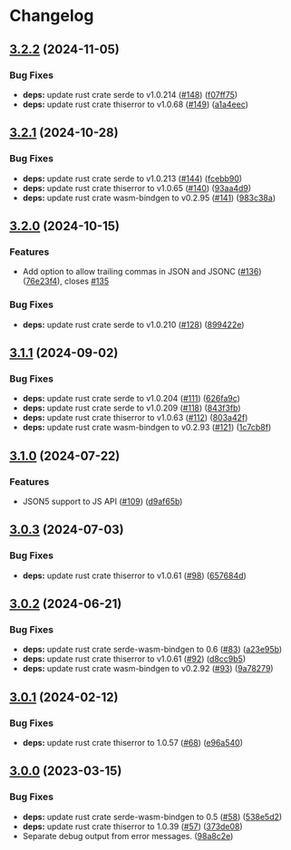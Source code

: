 # Changelog

## [3.2.2](https://github.com/humanwhocodes/momoa/compare/momoa-rs-v3.2.1...momoa-rs-v3.2.2) (2024-11-05)


### Bug Fixes

* **deps:** update rust crate serde to v1.0.214 ([#148](https://github.com/humanwhocodes/momoa/issues/148)) ([f07ff75](https://github.com/humanwhocodes/momoa/commit/f07ff75eb80ebd6ed08e155be9c6b42a6d1a8689))
* **deps:** update rust crate thiserror to v1.0.68 ([#149](https://github.com/humanwhocodes/momoa/issues/149)) ([a1a4eec](https://github.com/humanwhocodes/momoa/commit/a1a4eecf4c2162c2cfefcbc1ff59ce61997b67b5))

## [3.2.1](https://github.com/humanwhocodes/momoa/compare/momoa-rs-v3.2.0...momoa-rs-v3.2.1) (2024-10-28)


### Bug Fixes

* **deps:** update rust crate serde to v1.0.213 ([#144](https://github.com/humanwhocodes/momoa/issues/144)) ([fcebb90](https://github.com/humanwhocodes/momoa/commit/fcebb90947b7445169659e136b293d33892ca382))
* **deps:** update rust crate thiserror to v1.0.65 ([#140](https://github.com/humanwhocodes/momoa/issues/140)) ([93aa4d9](https://github.com/humanwhocodes/momoa/commit/93aa4d940ff5ebed2156cd6fbb55d0f2bb3758b2))
* **deps:** update rust crate wasm-bindgen to v0.2.95 ([#141](https://github.com/humanwhocodes/momoa/issues/141)) ([983c38a](https://github.com/humanwhocodes/momoa/commit/983c38a2289d6876a6002062f579e0b8d7fbf34f))

## [3.2.0](https://github.com/humanwhocodes/momoa/compare/momoa-rs-v3.1.1...momoa-rs-v3.2.0) (2024-10-15)


### Features

* Add option to allow trailing commas in JSON and JSONC ([#136](https://github.com/humanwhocodes/momoa/issues/136)) ([76e23f4](https://github.com/humanwhocodes/momoa/commit/76e23f4cc21f8cae346b06ea8408fda260f80f5a)), closes [#135](https://github.com/humanwhocodes/momoa/issues/135)


### Bug Fixes

* **deps:** update rust crate serde to v1.0.210 ([#128](https://github.com/humanwhocodes/momoa/issues/128)) ([899422e](https://github.com/humanwhocodes/momoa/commit/899422e6a49ccba97b37c76beb1e88949e91fc9f))

## [3.1.1](https://github.com/humanwhocodes/momoa/compare/momoa-rs-v3.1.0...momoa-rs-v3.1.1) (2024-09-02)


### Bug Fixes

* **deps:** update rust crate serde to v1.0.204 ([#111](https://github.com/humanwhocodes/momoa/issues/111)) ([626fa9c](https://github.com/humanwhocodes/momoa/commit/626fa9c8e57d541348289e77f87caee8264279b4))
* **deps:** update rust crate serde to v1.0.209 ([#118](https://github.com/humanwhocodes/momoa/issues/118)) ([843f3fb](https://github.com/humanwhocodes/momoa/commit/843f3fb4b7a7c1407bdafbf409abfba82a217967))
* **deps:** update rust crate thiserror to v1.0.63 ([#112](https://github.com/humanwhocodes/momoa/issues/112)) ([803a42f](https://github.com/humanwhocodes/momoa/commit/803a42fbdb078a7fc06332d3a8e0335c9e6123be))
* **deps:** update rust crate wasm-bindgen to v0.2.93 ([#121](https://github.com/humanwhocodes/momoa/issues/121)) ([1c7cb8f](https://github.com/humanwhocodes/momoa/commit/1c7cb8f386cd5bc85d1b7636e7b5d7649e74a009))

## [3.1.0](https://github.com/humanwhocodes/momoa/compare/momoa-rs-v3.0.3...momoa-rs-v3.1.0) (2024-07-22)


### Features

* JSON5 support to JS API ([#109](https://github.com/humanwhocodes/momoa/issues/109)) ([d9af65b](https://github.com/humanwhocodes/momoa/commit/d9af65bd3c93767aac4d60acaf86286fc7e034fd))

## [3.0.3](https://github.com/humanwhocodes/momoa/compare/momoa-rs-v3.0.2...momoa-rs-v3.0.3) (2024-07-03)


### Bug Fixes

* **deps:** update rust crate thiserror to v1.0.61 ([#98](https://github.com/humanwhocodes/momoa/issues/98)) ([657684d](https://github.com/humanwhocodes/momoa/commit/657684d802b000c537625c81eaba5a3a8961698f))

## [3.0.2](https://github.com/humanwhocodes/momoa/compare/momoa-rs-v3.0.1...momoa-rs-v3.0.2) (2024-06-21)


### Bug Fixes

* **deps:** update rust crate serde-wasm-bindgen to 0.6 ([#83](https://github.com/humanwhocodes/momoa/issues/83)) ([a23e95b](https://github.com/humanwhocodes/momoa/commit/a23e95b0bb0a9e1be54faaeedd4e8f8165db3bdd))
* **deps:** update rust crate thiserror to v1.0.61 ([#92](https://github.com/humanwhocodes/momoa/issues/92)) ([d8cc9b5](https://github.com/humanwhocodes/momoa/commit/d8cc9b58419eb01b2ded13a635ba162b9d62b661))
* **deps:** update rust crate wasm-bindgen to v0.2.92 ([#93](https://github.com/humanwhocodes/momoa/issues/93)) ([9a78279](https://github.com/humanwhocodes/momoa/commit/9a78279ebeebd4c2dec0d50ea5c3650357a98455))

## [3.0.1](https://github.com/humanwhocodes/momoa/compare/momoa-rs-v3.0.0...momoa-rs-v3.0.1) (2024-02-12)


### Bug Fixes

* **deps:** update rust crate thiserror to 1.0.57 ([#68](https://github.com/humanwhocodes/momoa/issues/68)) ([e96a540](https://github.com/humanwhocodes/momoa/commit/e96a54069a714f5aa6f8ce70fd029c0de243159c))

## [3.0.0](https://github.com/humanwhocodes/momoa/compare/momoa-rs-v2.0.0...momoa-rs-v3.0.0) (2023-03-15)


### Bug Fixes

* **deps:** update rust crate serde-wasm-bindgen to 0.5 ([#58](https://github.com/humanwhocodes/momoa/issues/58)) ([538e5d2](https://github.com/humanwhocodes/momoa/commit/538e5d26edcbebe37553fa168d15ef5a1cbae69e))
* **deps:** update rust crate thiserror to 1.0.39 ([#57](https://github.com/humanwhocodes/momoa/issues/57)) ([373de08](https://github.com/humanwhocodes/momoa/commit/373de0858620b376095d5c6f4bb65261ce7d32dc))
* Separate debug output from error messages. ([98a8c2e](https://github.com/humanwhocodes/momoa/commit/98a8c2e7b0a6922eb0ab66da8f03aef81a5141b6))
